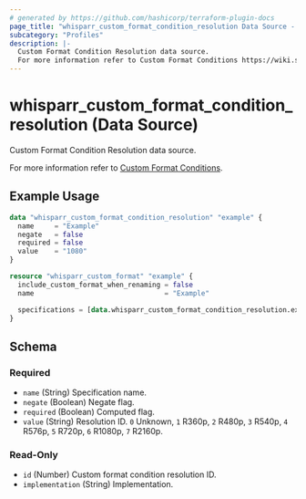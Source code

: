 ```yaml
---
# generated by https://github.com/hashicorp/terraform-plugin-docs
page_title: "whisparr_custom_format_condition_resolution Data Source - terraform-provider-whisparr"
subcategory: "Profiles"
description: |-
  Custom Format Condition Resolution data source.
  For more information refer to Custom Format Conditions https://wiki.servarr.com/whisparr/settings#conditions.
---
```


# whisparr_custom_format_condition_resolution (Data Source)

<!-- subcategory:Profiles --> Custom Format Condition Resolution data source.
For more information refer to [Custom Format Conditions](https://wiki.servarr.com/whisparr/settings#conditions).

## Example Usage

```terraform
data "whisparr_custom_format_condition_resolution" "example" {
  name     = "Example"
  negate   = false
  required = false
  value    = "1080"
}

resource "whisparr_custom_format" "example" {
  include_custom_format_when_renaming = false
  name                                = "Example"

  specifications = [data.whisparr_custom_format_condition_resolution.example]
}
```

<!-- schema generated by tfplugindocs -->
## Schema

### Required

- `name` (String) Specification name.
- `negate` (Boolean) Negate flag.
- `required` (Boolean) Computed flag.
- `value` (String) Resolution ID. `0` Unknown, `1` R360p, `2` R480p, `3` R540p, `4` R576p, `5` R720p, `6` R1080p, `7` R2160p.

### Read-Only

- `id` (Number) Custom format condition resolution ID.
- `implementation` (String) Implementation.


